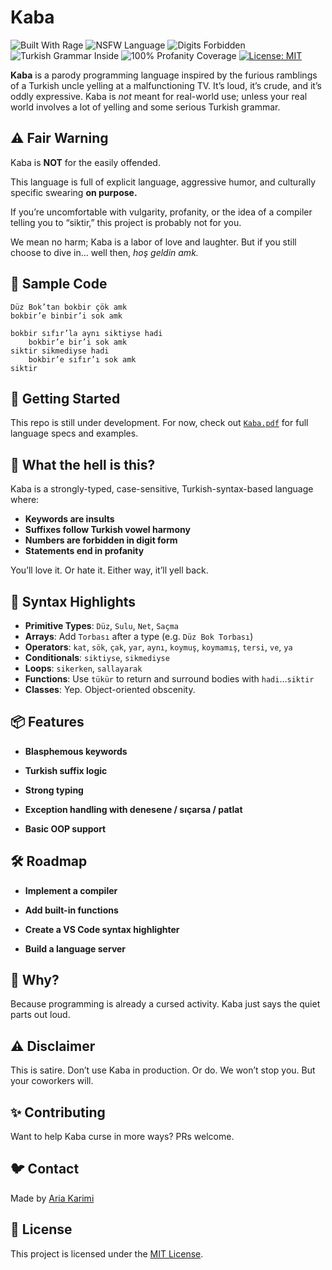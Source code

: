 # Kaba

![Built With Rage](https://img.shields.io/badge/built%20with-rage-red)
![NSFW Language](https://img.shields.io/badge/language-NSFW-critical)
![Digits Forbidden](https://img.shields.io/badge/digits-forbidden-blue)
![Turkish Grammar Inside](https://img.shields.io/badge/grammar-Turkish-orange)
![100% Profanity Coverage](https://img.shields.io/badge/profanity-100%25-ff69b4)
[![License: MIT](https://img.shields.io/badge/License-MIT-yellow.svg)](LICENSE)

**Kaba** is a parody programming language inspired by the furious ramblings of a Turkish uncle yelling at a malfunctioning TV. It’s loud, it’s crude, and it’s oddly expressive. Kaba is *not* meant for real-world use; unless your real world involves a lot of yelling and some serious Turkish grammar.

## ⚠️ Fair Warning

Kaba is **NOT** for the easily offended.

This language is full of explicit language, aggressive humor, and culturally specific swearing **on purpose.**

If you’re uncomfortable with vulgarity, profanity, or the idea of a compiler telling you to “siktir,” this project is probably not for you.

We mean no harm; Kaba is a labor of love and laughter. But if you still choose to dive in...
well then, *hoş geldin amk.*

## 🧠 Sample Code

```kaba
Düz Bok’tan bokbir çök amk
bokbir’e binbir’i sok amk

bokbir sıfır’la aynı siktiyse hadi
    bokbir’e bir’i sok amk
siktir sikmediyse hadi
    bokbir’e sıfır’ı sok amk
siktir
```

## 🚀 Getting Started

This repo is still under development. For now, check out [`Kaba.pdf`](./docs/Kaba.pdf) for full language specs and examples.

## 🤬 What the hell is this?

Kaba is a strongly-typed, case-sensitive, Turkish-syntax-based language where:

- **Keywords are insults**
- **Suffixes follow Turkish vowel harmony**
- **Numbers are forbidden in digit form**
- **Statements end in profanity**

You’ll love it. Or hate it. Either way, it’ll yell back.

## 📜 Syntax Highlights

- **Primitive Types**: `Düz`, `Sulu`, `Net`, `Saçma`  
- **Arrays**: Add `Torbası` after a type (e.g. `Düz Bok Torbası`)
- **Operators**: `kat`, `sök`, `çak`, `yar`, `aynı`, `koymuş`, `koymamış`, `tersi`, `ve`, `ya`
- **Conditionals**: `siktiyse`, `sikmediyse`
- **Loops**: `sikerken`, `sallayarak`
- **Functions**: Use `tükür` to return and surround bodies with `hadi`...`siktir`
- **Classes**: Yep. Object-oriented obscenity.

## 📦 Features

- **Blasphemous keywords**

- **Turkish suffix logic**

- **Strong typing**

- **Exception handling with denesene / sıçarsa / patlat**

- **Basic OOP support**

## 🛠️ Roadmap

 - **Implement a compiler**

 - **Add built-in functions**

 - **Create a VS Code syntax highlighter**

 - **Build a language server**

 ## 🤡 Why?

Because programming is already a cursed activity. Kaba just says the quiet parts out loud.

## ⚠️ Disclaimer

This is satire. Don’t use Kaba in production. Or do. We won’t stop you. But your coworkers will.

## ✨ Contributing
Want to help Kaba curse in more ways? PRs welcome.

## 🐦 Contact
Made by [Aria Karimi](https://github.com/aria-karimi)

## 📝 License
This project is licensed under the [MIT License](LICENSE).
